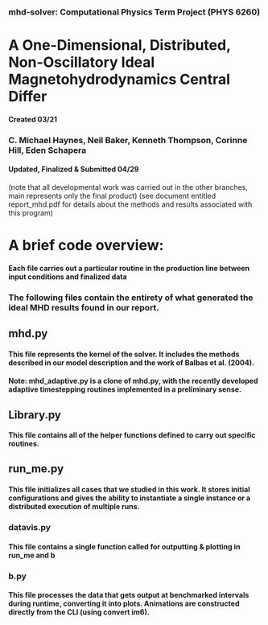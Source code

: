 ### mhd-solver: Computational Physics Term Project (PHYS 6260)                            
# A One-Dimensional, Distributed, Non-Oscillatory Ideal Magnetohydrodynamics Central Differ
#### Created 03/21                                                                           
### C. Michael Haynes, Neil Baker, Kenneth Thompson, Corinne Hill, Eden Schapera
#### Updated, Finalized & Submitted 04/29

(note that all developmental work was carried out in the other branches, main represents only the final product)
(see document entitled report_mhd.pdf for details about the methods and results associated with this program)




# A brief code overview:

#### Each file carries out a particular routine in the production line between input conditions and finalized data
### The following files contain the entirety of what generated the ideal MHD results found in our report.


## mhd.py
#### This file represents the kernel of the solver. It includes the methods described in our model description and the work of Balbas et al. (2004).
#### Note: mhd_adaptive.py is a clone of mhd.py, with the recently developed adaptive timestepping routines implemented in a preliminary sense.

## Library.py
#### This file contains all of the helper functions defined to carry out specific routines.

## run_me.py
#### This file initializes all cases that we studied in this work. It stores initial configurations and gives the ability to instantiate a single instance or a distributed execution of multiple runs.

### datavis.py
#### This file contains a single function called for outputting & plotting in run_me and b

### b.py
#### This file processes the data that gets output at benchmarked intervals during runtime, converting it into plots. Animations are constructed directly from the CLI (using convert im6).


